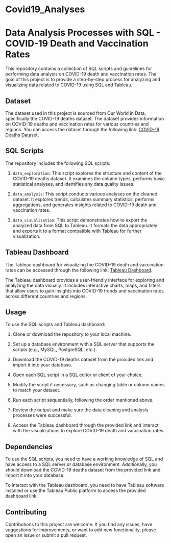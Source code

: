 # Covid19_Analyses
# Data Analysis Processes with SQL - COVID-19 Death and Vaccination Rates

This repository contains a collection of SQL scripts and guidelines for performing data analysis on COVID-19 death and vaccination rates. The goal of this project is to provide a step-by-step process for analyzing and visualizing data related to COVID-19 using SQL and Tableau.

## Dataset

The dataset used in this project is sourced from Our World in Data, specifically the COVID-19 deaths dataset. The dataset provides information on COVID-19 deaths and vaccination rates for various countries and regions. You can access the dataset through the following link: [COVID-19 Deaths Dataset](https://ourworldindata.org/covid-deaths).

## SQL Scripts

The repository includes the following SQL scripts:

1. `data_exploration`: This script explores the structure and content of the COVID-19 deaths dataset. It examines the column types, performs basic statistical analyses, and identifies any data quality issues.

2. `data_analysis`: This script conducts various analyses on the cleaned dataset. It explores trends, calculates summary statistics, performs aggregations, and generates insights related to COVID-19 death and vaccination rates.

3. `data_visualization`: This script demonstrates how to export the analyzed data from SQL to Tableau. It formats the data appropriately and exports it to a format compatible with Tableau for further visualization.

## Tableau Dashboard

The Tableau dashboard for visualizing the COVID-19 death and vaccination rates can be accessed through the following link: [Tableau Dashboard](https://public.tableau.com/app/profile/yusuf.arcan.demirel/viz/CovidDashboard_202306/Dashboard1).

The Tableau dashboard provides a user-friendly interface for exploring and analyzing the data visually. It includes interactive charts, maps, and filters that allow users to gain insights into COVID-19 trends and vaccination rates across different countries and regions.

## Usage

To use the SQL scripts and Tableau dashboard:

1. Clone or download the repository to your local machine.

2. Set up a database environment with a SQL server that supports the scripts (e.g., MySQL, PostgreSQL, etc.).

3. Download the COVID-19 deaths dataset from the provided link and import it into your database.

4. Open each SQL script in a SQL editor or client of your choice.

5. Modify the script if necessary, such as changing table or column names to match your dataset.

6. Run each script sequentially, following the order mentioned above.

7. Review the output and make sure the data cleaning and analysis processes were successful.

8. Access the Tableau dashboard through the provided link and interact with the visualizations to explore COVID-19 death and vaccination rates.

## Dependencies

To use the SQL scripts, you need to have a working knowledge of SQL and have access to a SQL server or database environment. Additionally, you should download the COVID-19 deaths dataset from the provided link and import it into your database.

To interact with the Tableau dashboard, you need to have Tableau software installed or use the Tableau Public platform to access the provided dashboard link.

## Contributing

Contributions to this project are welcome. If you find any issues, have suggestions for improvements, or want to add new functionality, please open an issue or submit a pull request.
